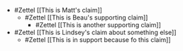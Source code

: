 - #Zettel [[This is Matt's claim]]
    - #Zettel [[This is Beau's supporting claim]]
        - #Zettel [[This is another supporting claim]]
- #Zettel [[This is Lindsey's claim about something else]]
    - #Zettel [[This is in support because fo this claim]]
